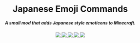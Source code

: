 <h1 align="center">Japanese Emoji Commands</h1>  
<h5 align="center">A small mod that adds Japanese style emoticons to Minecraft.</h5>

<p align="center">
<a href="https://discord.tophatcat.dev">
    <img src="https://img.shields.io/badge/Discord-CattusMods-brightgreen.svg?style=flat&logo=Discord"/>
</a>

<a href="https://tophatcat.dev/">
    <img src="https://img.shields.io/badge/Website-tophatcat.dev-brightgreen.svg?style=flat"/>
</a>  

<a href="https://www.curseforge.com/minecraft/mc-mods/japanese-emoji-commands">
    <img src="https://cf.way2muchnoise.eu/versions/Minecraft_japanese-emoji-commands_all.svg"/>
</a>

<a href="https://www.curseforge.com/minecraft/mc-mods/japanese-emoji-commands">
    <img src="https://cf.way2muchnoise.eu/full_japanese-emoji-commands_downloads.svg"/>
</a>

<a href="https://github.com/tophatcats-mods/japanese-emoji-commands/commits/dev">
    <img src="https://img.shields.io/github/last-commit/tophatcats-mods/japanese-emoji-commands.svg">
</a>  
</p>
